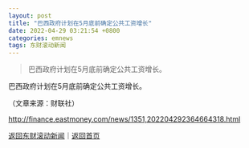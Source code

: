 ```yaml
---
layout: post
title: "巴西政府计划在5月底前确定公共工资增长"
date: 2022-04-29 03:21:54 +0800
categories: emnews
tags: 东财滚动新闻
---
```

> 巴西政府计划在5月底前确定公共工资增长。

<p>巴西政府计划在5月底前确定公共工资增长。 &nbsp; &nbsp; &nbsp; &nbsp; &nbsp; &nbsp; &nbsp; &nbsp; &nbsp; &nbsp; &nbsp; </p><p class="em_media">（文章来源：财联社）</p>

<http://finance.eastmoney.com/news/1351,202204292364664318.html>

[返回东财滚动新闻](//finews.withounder.com/emnews/)｜[返回首页](//finews.withounder.com/)
